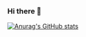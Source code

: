 ### Hi there 👋

[![Anurag's GitHub stats](https://github-readme-stats.vercel.app/api?username=Chocoladdu)](https://github.com/anuraghazra/github-readme-stats)
<!--
**Chocoladdu/Chocoladdu** is a ✨ _special_ ✨ repository because its `README.md` (this file) appears on your GitHub profile.

Here are some ideas to get you started:

- 🔭 I’m currently working on ...
- 🌱 I’m currently learning ...
- 👯 I’m looking to collaborate on ...
- 🤔 I’m looking for help with ...
- 💬 Ask me about ...
- 📫 How to reach me: ...
- 😄 Pronouns: ...
- ⚡ Fun fact: ...
-->
